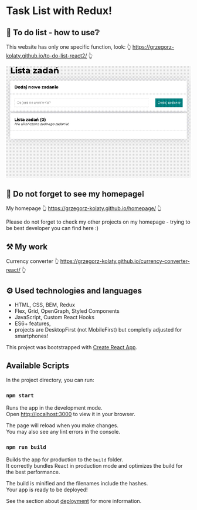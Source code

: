 # Task List with Redux!

## 💪 To do list - how to use❔

This website has only one specific function, look:
👆 https://grzegorz-kolaty.github.io/to-do-list-react2/ 👆

<img src="public/images/how_to_use.gif" alt="howToUse" width="900"/>

## 🧑 Do not forget to see my homepage❕

My homepage 👆 https://grzegorz-kolaty.github.io/homepage/ 👆

Please do not forget to check my other projects on my homepage - trying to be best developer you can find here :)

## ⚒ My work

Currency converter 👆 https://grzegorz-kolaty.github.io/currency-converter-react/ 👆

## ⚙ Used technologies and languages

- HTML, CSS, BEM, Redux
- Flex, Grid, OpenGraph, Styled Components
- JavaScript, Custom React Hooks
- ES6+ features,
- projects are DesktopFirst (not MobileFirst) but completly adjusted for smartphones!

This project was bootstrapped with [Create React App](https://github.com/facebook/create-react-app).

## Available Scripts

In the project directory, you can run:

### `npm start`

Runs the app in the development mode.\
Open [http://localhost:3000](http://localhost:3000) to view it in your browser.

The page will reload when you make changes.\
You may also see any lint errors in the console.

### `npm run build`

Builds the app for production to the `build` folder.\
It correctly bundles React in production mode and optimizes the build for the best performance.

The build is minified and the filenames include the hashes.\
Your app is ready to be deployed!

See the section about [deployment](https://facebook.github.io/create-react-app/docs/deployment) for more information.
